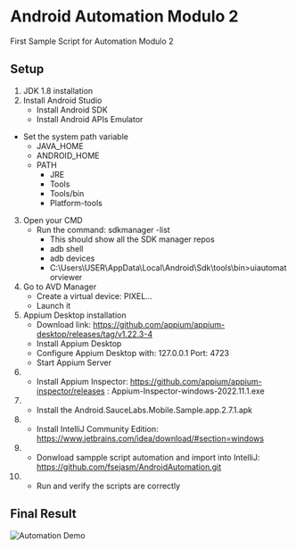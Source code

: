 # Android Automation Modulo 2
First Sample Script for Automation Modulo 2


## Setup

1. JDK 1.8 installation
2. Install Android Studio
   - Install Android SDK
   - Install Android APIs Emulator
 - Set the system path variable
   - JAVA_HOME
   - ANDROID_HOME
   - PATH
	  - JRE
	  - Tools
	  - Tools/bin
	  - Platform-tools
3. Open your CMD
   - Run the command: sdkmanager -list
     - This should show all the SDK manager repos
     - adb shell
	 - adb devices
	 - C:\Users\USER\AppData\Local\Android\Sdk\tools\bin>uiautomatorviewer
4. Go to AVD Manager
    - Create a virtual device: PIXEL...
	- Launch it
5. Appium Desktop installation
   - Download link: https://github.com/appium/appium-desktop/releases/tag/v1.22.3-4
   - Install Appium Desktop
   - Configure Appium Desktop with: 127.0.0.1 Port: 4723
   - Start Appium Server
6. - Install Appium Inspector: https://github.com/appium/appium-inspector/releases : Appium-Inspector-windows-2022.11.1.exe
7. - Install the Android.SauceLabs.Mobile.Sample.app.2.7.1.apk
7. - Install IntelliJ Community Edition: https://www.jetbrains.com/idea/download/#section=windows
8. - Donwload sampple script automation and import into IntelliJ: https://github.com/fsejasm/AndroidAutomation.git
9. - Run and verify the scripts are correctly

## Final Result
![Automation Demo](https://github.com/fsejasm/AndroidAutomation/blob/main/image.jpg/image.jpg?raw=true)